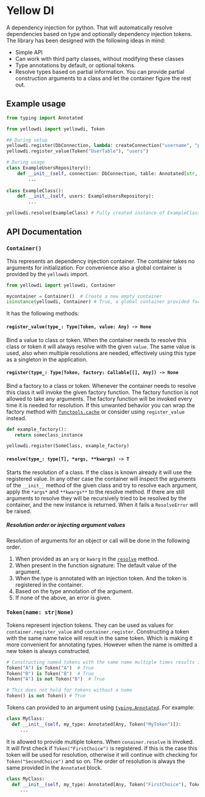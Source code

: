 # Yellow DI

A dependency injection for python. That will automatically resolve dependencies based on type
and optionally dependency injection tokens. The library has been designed with the following
ideas in mind:

- Simple API
- Can work with third party classes, without modifying these classes
- Type annotations by default, or optional tokens.
- Resolve types based on partial information. You can provide partial construction arguments
  to a class and let the container figure the rest out.


## Example usage
```python
from typing import Annotated

from yellowdi import yellowdi, Token

## During setup
yellowdi.register(DbConnection, lambda: createConnection("username", "password"))
yellowdi.register_value(Token("UserTable"), "users")

# During usage
class ExampleUsersRepository():
    def __init__(self, connection: DbConnection, table: Annotated[str, Token("UserTable")]):
        ...
    
class ExampleClass():
    def __init__(self, users: ExampleUsersRepository):
        ...

yellowdi.resolve(ExampleClass) # Fully created instance of ExampleClass
```

## API Documentation

### `Container()`
This represents an dependency injection container. The container takes no arguments for initialization.
For convenience also a global container is provided by the `yellowdi` import.

```python
from yellowdi import yellowdi, Container

mycontainer = Container()  # Create a new empty container
isinstance(yellowdi, Container) # True, a global container provided for convenience.
```

It has the following methods:

#### `register_value(type_: Type|Token, value: Any) -> None`
Bind a value to class or token. When the container needs to resolve this class or token it will always resolve with the
given `value`. The same value is used, also when multiple resolutions are needed, effectively using this type as
a singleton in the application.

#### `register(type_: Type|Token, factory: Callable[[], Any]) -> None`
Bind a factory to a class or token.  Whenever the container needs to resolve this class it will invoke the given factory
function. The factory function is not allowed to take any arguments. The factory function will be invoked every time it
is needed for resolution. If this unwanted behavior you can wrap the factory method with 
[`functools.cache`](https://docs.python.org/3/library/functools.html#functools.cache)
or consider using `register_value` instead.

```python
def example_factory():
   return someclass_instance

yellowdi.register(SomeClass, example_factory)
```

#### `resolve(type_: type[T], *args, **kwargs) -> T`
Starts the resolution of a class. If the class is known already it will use the registered value. In any other case the
container will inspect the arguments of the `__init__` method of the given class and try to resolve each argument, apply the
`*args*` and `**kwargs**` to the resolve method. If there are still arguments to resolve they will be recursively tried to be
resolved by the container, and the new instance is returned. When it fails a `ResolveError` will be raised.

##### Resolution order or injecting argument values

Resolution of arguments for an object or call will be done in the following order.
1. When provided as an `arg` or `kwarg` in the [`resolve`](#resolvetype_-typet---t) method.
2. When present in the function signature: The default value of the argument.
3. When the type is annotated with an injection token. And the token is registered in the container.
4. Based on the type annotation of the argument.
5. If none of the above, an error is given.

### `Token(name: str|None)`
Tokens represent injection tokens. They can be used as values for `container.register_value` and `container.register`.
Constructing a token with the same name twice will result in the same token. Which is making it more convenient for 
annotating types. However when the name is omitted a new token is always constructed.

```python
# Constructing named tokens with the same name multiple times results in the same object.
Token("A") is Token("A")  # True
Token("B") is Token("B")  # True
Token("A") is not Token("B")  # True

# This does not hold for tokens without a name
Token() is not Token() # True
```

Tokens can provided to an argument using [`typing.Annotated`](https://docs.python.org/3/library/typing.html#typing.Annotated). For example:
```python
class MyClass:
  def __init__(self, my_type: Annotated[Any, Token("MyToken")]):
     ...
```

It is allowed to provide multiple tokens. When `conainer.resolve` is invoked. It will first check if `Token("FirstChoice")` is registered. If this 
is the case this token will be used for resolution, otherwise it will continue with checking for `Token("SecondChoice")` and so on. The order of
resolution is always the same provided in the `Annotated` block.
```python
class MyClass:
  def __init__(self, my_type: Annotated[Any, Token("FirstChoice"), Token("SecondChoice"), Token("FinalChoice")]):
     ...
```
